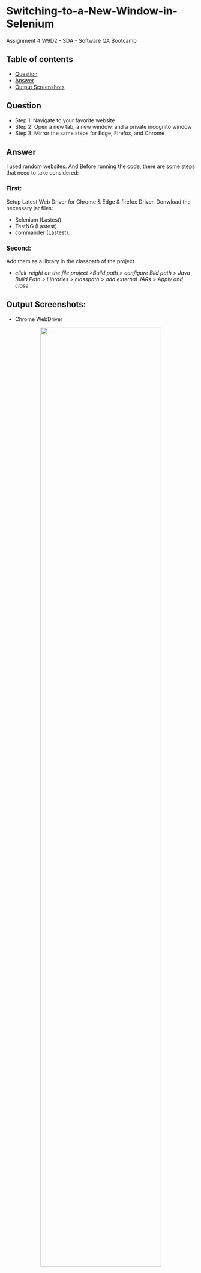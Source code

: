 # Switching-to-a-New-Window-in-Selenium
Assignment 4 W9D2 - SDA - Software QA Bootcamp


## Table of contents
* [Question](#question)
* [Answer](#answer)
* [Output Screenshots](#output-screenshots)


## Question
 - Step 1: Navigate to your favorite website
  - Step 2: Open a new tab, a new window, and a private incognito window
  - Step 3: Mirror the same steps for Edge, Firefox, and Chrome 
  
## Answer
I used random websites.
 And Before running the code, there are some steps that need to take considered:


### First:
Setup Latest Web Driver for Chrome & Edge & firefox Driver.
Donwload the necessary jar files:
- Selenium (Lastest).
- TestNG (Lastest).
- commander (Lastest).

### Second:
Add them as a library in the classpath of the project
- _click-reight on the file project >Build path > configure Bild path > Java Build Path > Libraries > classpath > add external JARs > Apply and close_.


## Output Screenshots:
- Chrome WebDriver

<p align="center">
<img src="https://user-images.githubusercontent.com/48597284/182257039-a757ac84-b22d-4991-b4c7-145c5c15e5f1.png" width=80% height=80%>


https://user-images.githubusercontent.com/48597284/182257064-045e27e9-21e2-4d8a-a713-6b0a8db20661.mp4
</p>


- FireFox WebDriver
<p align="center">
<img src="https://user-images.githubusercontent.com/48597284/182257691-8a68d4dd-3abb-405d-8f4f-68cd6e2ec0b5.png" width=80% height=80%>

https://user-images.githubusercontent.com/48597284/182257707-01f0eb91-82a3-41da-9c80-794ed093445a.mp4
</p>

- Edge WebDriver
<p align="center">
<img src="https://user-images.githubusercontent.com/48597284/182260130-1a435e77-b413-4493-8434-7749390df83e.png" width=80% height=80%>

https://user-images.githubusercontent.com/48597284/182260200-bf990359-ca41-4de6-9b88-584dba217425.mp4
</p>

